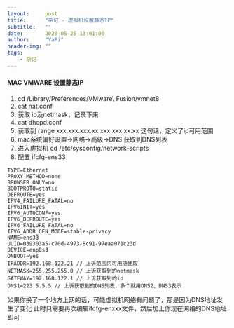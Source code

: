 ```yaml
---
layout:     post
title:      "杂记 - 虚拟机设置静态IP"
subtitle:   ""
date:       2020-05-25 13:01:00
author:     "YaPi"
header-img: ""
tags:
    - 杂记
---
```


#### MAC VMWARE 设置静态IP

1. cd /Library/Preferences/VMware\ Fusion/vmnet8
2. cat nat.conf
3. 获取 ip及netmask，记录下来
4. cat dhcpd.conf
5. 获取到 range xxx.xxx.xxx.xx xxx.xxx.xx.xx 这句话，定义了ip可用范围
6. mac系统偏好设置->网络->高级->DNS 获取到DNS列表
7. 进入虚拟机 cd /etc/sysconfig/network-scripts
8. 配置 ifcfg-ens33

```text
TYPE=Ethernet
PROXY_METHOD=none
BROWSER_ONLY=no
BOOTPROTO=static
DEFROUTE=yes
IPV4_FAILURE_FATAL=no
IPV6INIT=yes
IPV6_AUTOCONF=yes
IPV6_DEFROUTE=yes
IPV6_FAILURE_FATAL=no
IPV6_ADDR_GEN_MODE=stable-privacy
NAME=ens33
UUID=039303a5-c70d-4973-8c91-97eaa071c23d
DEVICE=enp0s3
ONBOOT=yes
IPADDR=192.168.122.21 // 上诉范围内可用随便取
NETMASK=255.255.255.0 // 上诉获取到的netmask
GATEWAY=192.168.122.1 // 上诉获取到的ip
DNS1=223.5.5.5 // 上诉获取到的DNS列表，多个就用DNS2、DNS3表示
```

如果你换了一个地方上网的话，可能虚拟机网络有问题了，那是因为DNS地址发生了变化
此时只需要再次编辑ifcfg-enxxx文件，然后加上你现在网络的DNS地址即可